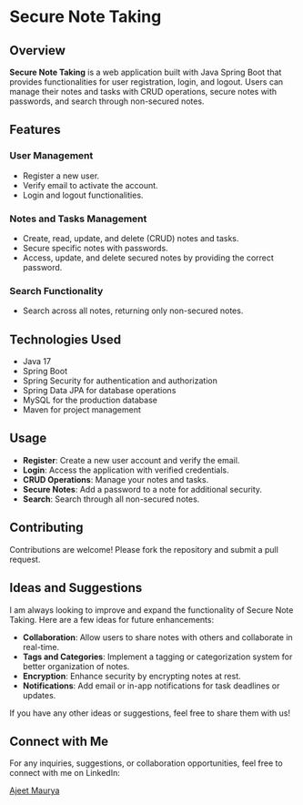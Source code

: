# Secure Note Taking

## Overview

**Secure Note Taking** is a web application built with Java Spring Boot that provides functionalities for user registration, login, and logout. Users can manage their notes and tasks with CRUD operations, secure notes with passwords, and search through non-secured notes.

## Features

### User Management

- Register a new user.
- Verify email to activate the account.
- Login and logout functionalities.

### Notes and Tasks Management

- Create, read, update, and delete (CRUD) notes and tasks.
- Secure specific notes with passwords.
- Access, update, and delete secured notes by providing the correct password.

### Search Functionality

- Search across all notes, returning only non-secured notes.

## Technologies Used

- Java 17
- Spring Boot
- Spring Security for authentication and authorization
- Spring Data JPA for database operations
- MySQL for the production database
- Maven for project management

## Usage

- **Register**: Create a new user account and verify the email.
- **Login**: Access the application with verified credentials.
- **CRUD Operations**: Manage your notes and tasks.
- **Secure Notes**: Add a password to a note for additional security.
- **Search**: Search through all non-secured notes.

## Contributing

Contributions are welcome! Please fork the repository and submit a pull request.

## Ideas and Suggestions

I am always looking to improve and expand the functionality of Secure Note Taking. Here are a few ideas for future enhancements:

- **Collaboration**: Allow users to share notes with others and collaborate in real-time.
- **Tags and Categories**: Implement a tagging or categorization system for better organization of notes.
- **Encryption**: Enhance security by encrypting notes at rest.
- **Notifications**: Add email or in-app notifications for task deadlines or updates.

If you have any other ideas or suggestions, feel free to share them with us!

## Connect with Me

For any inquiries, suggestions, or collaboration opportunities, feel free to connect with me on LinkedIn:

[Ajeet Maurya](https://www.linkedin.com/in/ajeet-maurya-001745213/)

